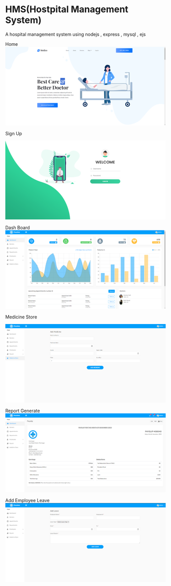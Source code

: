 # HMS(Hostpital Management System)
A hospital management system using nodejs , express , mysql , ejs


Home
![](screenshot/home.PNG)

Sign Up

![](screenshot/signup.PNG)

Dash Board
![](screenshot/dash.PNG)

Medicine Store

![](screenshot/med.PNG)

Report Generate
![](screenshot/report.PNG)

Add Employee Leave
![](screenshot/leave.PNG)
